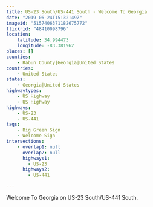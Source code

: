 ```yaml
---
title: US-23 South/US-441 South - Welcome To Georgia
date: "2019-06-24T15:32:49Z"
imageid: "5157406371182675772"
flickrid: "48410098796"
location:
    latitude: 34.994473
    longitude: -83.381962
places: []
counties:
    - Rabun County|Georgia|United States
countries:
    - United States
states:
    - Georgia|United States
highwaytypes:
    - US Highway
    - US Highway
highways:
    - US-23
    - US-441
tags:
    - Big Green Sign
    - Welcome Sign
intersections:
    - overlap1: null
      overlap2: null
      highways1:
        - US-23
      highways2:
        - US-441

---
```

Welcome To Georgia on US-23 South/US-441 South.